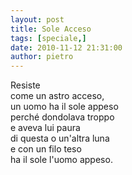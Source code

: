 ```yaml
---
layout: post
title: Sole Acceso
tags: [speciale,]
date: 2010-11-12 21:31:00
author: pietro
---
```

Resiste<br/>come un astro acceso,<br/>un uomo ha il sole appeso<br/>perché dondolava troppo<br/>e aveva lui paura<br/>di questa o un'altra luna<br/>e con un filo teso<br/>ha il sole l'uomo appeso.<br/>
